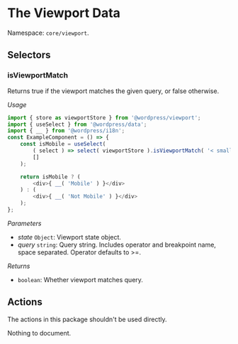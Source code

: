 # The Viewport Data

Namespace: `core/viewport`.

## Selectors

<!-- START TOKEN(Autogenerated selectors|../../../packages/viewport/src/store/selectors.js) -->

### isViewportMatch

Returns true if the viewport matches the given query, or false otherwise.

_Usage_

```js
import { store as viewportStore } from '@wordpress/viewport';
import { useSelect } from '@wordpress/data';
import { __ } from '@wordpress/i18n';
const ExampleComponent = () => {
    const isMobile = useSelect(
        ( select ) => select( viewportStore ).isViewportMatch( '< small' ),
        []
    );

    return isMobile ? (
        <div>{ __( 'Mobile' ) }</div>
    ) : (
        <div>{ __( 'Not Mobile' ) }</div>
    );
};
```

_Parameters_

-   _state_ `Object`: Viewport state object.
-   _query_ `string`: Query string. Includes operator and breakpoint name, space separated. Operator defaults to >=.

_Returns_

-   `boolean`: Whether viewport matches query.


<!-- END TOKEN(Autogenerated selectors|../../../packages/viewport/src/store/selectors.js) -->

## Actions

The actions in this package shouldn't be used directly.

<!-- START TOKEN(Autogenerated actions|../../../packages/viewport/src/store/actions.js) -->

Nothing to document.

<!-- END TOKEN(Autogenerated actions|../../../packages/viewport/src/store/actions.js) -->

